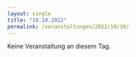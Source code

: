 ```yaml
---
layout: single
title: "10.10.2022"
permalink: /veranstaltungen/2022/10/10/
---
```


Keine Veranstaltung an diesem Tag.

